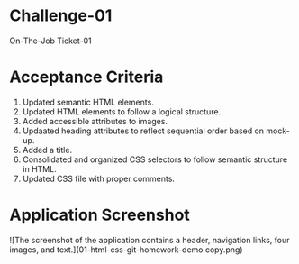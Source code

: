 # Challenge-01
On-The-Job Ticket-01

# Acceptance Criteria
1. Updated semantic HTML elements.
2. Updated HTML elements to follow a logical structure.
3. Added accessible <alt> attributes to images.
4. Updaated heading attributes to reflect sequential order based on mock-up.
5. Added a title.
6. Consolidated and organized CSS selectors to follow semantic structure in HTML.
7. Updated CSS file with proper comments.

# Application Screenshot

![The screenshot of the application contains a header, navigation links, four images, and text.](01-html-css-git-homework-demo copy.png)
